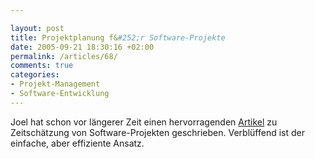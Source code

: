 ```yaml
---

layout: post
title: Projektplanung f&#252;r Software-Projekte
date: 2005-09-21 18:30:16 +02:00
permalink: /articles/68/
comments: true
categories: 
- Projekt-Management
- Software-Entwicklung
---
```


Joel hat schon vor längerer Zeit einen hervorragenden
[Artikel](http://www.joelonsoftware.com/articles/fog0000000245.html) zu
Zeitschätzung von Software-Projekten geschrieben. Verblüffend ist der
einfache, aber effiziente Ansatz.

